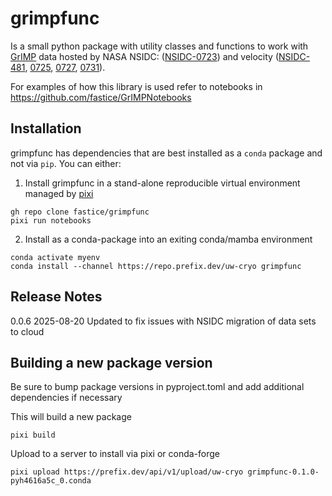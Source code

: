 # grimpfunc

Is a small python package with utility classes and functions to work with [GrIMP](https://nsidc.org/data/measures/grimp) data hosted by NASA NSIDC: ([NSIDC-0723](https://nsidc.org/data/nsidc-0723)) and velocity ([NSIDC-481](https://nsidc.org/data/nsidc-0481), [0725](https://nsidc.org/data/nsidc-0725), [0727](https://nsidc.org/data/nsidc-0727), [0731](https://nsidc.org/data/nsidc-0731)).

For examples of how this library is used refer to notebooks in https://github.com/fastice/GrIMPNotebooks

## Installation

grimpfunc has dependencies that are best installed as a `conda` package and not via `pip`. You can either:

1. Install grimpfunc in a stand-alone reproducible virtual environment managed by [pixi](https://pixi.sh/latest/)
```
gh repo clone fastice/grimpfunc
pixi run notebooks
```

2. Install as a conda-package into an exiting conda/mamba environment
```
conda activate myenv
conda install --channel https://repo.prefix.dev/uw-cryo grimpfunc
```

## Release Notes

0.0.6  2025-08-20  Updated to fix issues with NSIDC migration of data sets to cloud

## Building a new package version

Be sure to bump package versions in pyproject.toml and add additional dependencies if necessary

This will build a new package
```
pixi build
```

Upload to a server to install via pixi or conda-forge
```
pixi upload https://prefix.dev/api/v1/upload/uw-cryo grimpfunc-0.1.0-pyh4616a5c_0.conda
```
